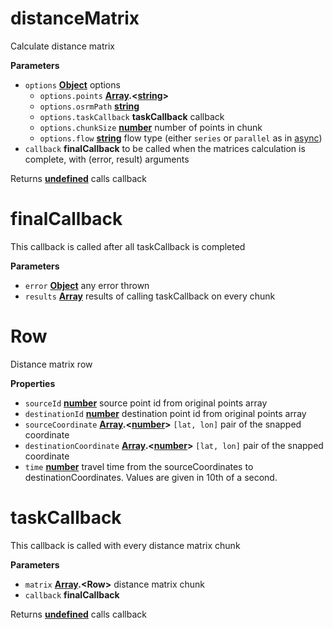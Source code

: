 # distanceMatrix

Calculate distance matrix

**Parameters**

-   `options` **[Object](https://developer.mozilla.org/en-US/docs/Web/JavaScript/Reference/Global_Objects/Object)** options
    -   `options.points` **[Array](https://developer.mozilla.org/en-US/docs/Web/JavaScript/Reference/Global_Objects/Array).&lt;[string](https://developer.mozilla.org/en-US/docs/Web/JavaScript/Reference/Global_Objects/String)>** 
    -   `options.osrmPath` **[string](https://developer.mozilla.org/en-US/docs/Web/JavaScript/Reference/Global_Objects/String)** 
    -   `options.taskCallback` **taskCallback** callback
    -   `options.chunkSize` **[number](https://developer.mozilla.org/en-US/docs/Web/JavaScript/Reference/Global_Objects/Number)** number of points in chunk
    -   `options.flow` **[string](https://developer.mozilla.org/en-US/docs/Web/JavaScript/Reference/Global_Objects/String)** flow type (either `series` or `parallel` as in
        [async](https://github.com/caolan/async))
-   `callback` **finalCallback** to be called when the matrices calculation
    is complete, with (error, result) arguments

Returns **[undefined](https://developer.mozilla.org/en-US/docs/Web/JavaScript/Reference/Global_Objects/undefined)** calls callback

# finalCallback

This callback is called after all taskCallback is completed

**Parameters**

-   `error` **[Object](https://developer.mozilla.org/en-US/docs/Web/JavaScript/Reference/Global_Objects/Object)** any error thrown
-   `results` **[Array](https://developer.mozilla.org/en-US/docs/Web/JavaScript/Reference/Global_Objects/Array)** results of calling taskCallback on every chunk

# Row

Distance matrix row

**Properties**

-   `sourceId` **[number](https://developer.mozilla.org/en-US/docs/Web/JavaScript/Reference/Global_Objects/Number)** source point id from original points array
-   `destinationId` **[number](https://developer.mozilla.org/en-US/docs/Web/JavaScript/Reference/Global_Objects/Number)** destination point id from original points array
-   `sourceCoordinate` **[Array](https://developer.mozilla.org/en-US/docs/Web/JavaScript/Reference/Global_Objects/Array).&lt;[number](https://developer.mozilla.org/en-US/docs/Web/JavaScript/Reference/Global_Objects/Number)>** `[lat, lon]` pair of the snapped coordinate
-   `destinationCoordinate` **[Array](https://developer.mozilla.org/en-US/docs/Web/JavaScript/Reference/Global_Objects/Array).&lt;[number](https://developer.mozilla.org/en-US/docs/Web/JavaScript/Reference/Global_Objects/Number)>** `[lat, lon]` pair of the snapped coordinate
-   `time` **[number](https://developer.mozilla.org/en-US/docs/Web/JavaScript/Reference/Global_Objects/Number)** travel time from the sourceCoordinates to
    destinationCoordinates. Values are given in 10th of a second.

# taskCallback

This callback is called with every distance matrix chunk

**Parameters**

-   `matrix` **[Array](https://developer.mozilla.org/en-US/docs/Web/JavaScript/Reference/Global_Objects/Array).&lt;Row>** distance matrix chunk
-   `callback` **finalCallback** 

Returns **[undefined](https://developer.mozilla.org/en-US/docs/Web/JavaScript/Reference/Global_Objects/undefined)** calls callback
